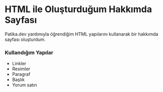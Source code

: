 # HTML ile Oluşturduğum Hakkımda Sayfası

Patika.dev yardımıyla öğrendiğim HTML yapılarını kullanarak bir hakkımda sayfası oluşturdum.

### Kullandığım Yapılar
- Linkler
- Resimler
- Paragraf
- Başlık
- Yorum satırı
